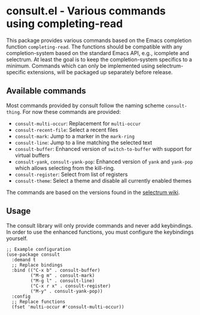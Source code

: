 # consult.el - Various commands using completing-read

This package provides various commands based on the Emacs completion function `completing-read`.
The functions should be compatible with any completion-system based on the standard Emacs API,
e.g., icomplete and selectrum. At least the goal is to keep the completion-system specifics to a minimum.
Commands which can only be implemented using selectrum-specific extensions, will be packaged up separately
before release.

## Available commands

Most commands provided by consult follow the naming scheme `consult-thing`.
For now these commands are provided:

* `consult-multi-occur`: Replacement for `multi-occur`
* `consult-recent-file`: Select a recent files
* `consult-mark`: Jump to a marker in the `mark-ring`
* `consult-line`: Jump to a line matching the selected text
* `consult-buffer`: Enhanced version of `switch-to-buffer` with support for virtual buffers
* `consult-yank`, `consult-yank-pop`: Enhanced version of `yank` and `yank-pop` which allows selecting from the kill-ring.
* `consult-register`: Select from list of registers
* `consult-theme`: Select a theme and disable all currently enabled themes

The commands are based on the versions found in the [selectrum wiki](https://github.com/raxod502/selectrum/wiki/Useful-Commands).

## Usage

The consult library will only provide commands and never add keybindings. In order to
use the enhanced functions, you must configure the keybindings yourself.

~~~ elisp
;; Example configuration
(use-package consult
  :demand t
  ;; Replace bindings
  :bind (("C-x b" . consult-buffer)
         ("M-g m" . consult-mark)
         ("M-g l" . consult-line)
         ("C-x r x" . consult-register)
         ("M-y" . consult-yank-pop))
  :config
  ;; Replace functions
  (fset 'multi-occur #'consult-multi-occur))
~~~
